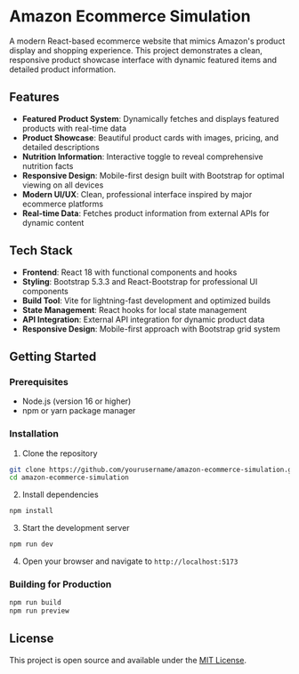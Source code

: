 # Amazon Ecommerce Simulation

A modern React-based ecommerce website that mimics Amazon's product display and shopping experience. This project demonstrates a clean, responsive product showcase interface with dynamic featured items and detailed product information.

## Features

- **Featured Product System**: Dynamically fetches and displays featured products with real-time data
- **Product Showcase**: Beautiful product cards with images, pricing, and detailed descriptions
- **Nutrition Information**: Interactive toggle to reveal comprehensive nutrition facts
- **Responsive Design**: Mobile-first design built with Bootstrap for optimal viewing on all devices
- **Modern UI/UX**: Clean, professional interface inspired by major ecommerce platforms
- **Real-time Data**: Fetches product information from external APIs for dynamic content

## Tech Stack

- **Frontend**: React 18 with functional components and hooks
- **Styling**: Bootstrap 5.3.3 and React-Bootstrap for professional UI components
- **Build Tool**: Vite for lightning-fast development and optimized builds
- **State Management**: React hooks for local state management
- **API Integration**: External API integration for dynamic product data
- **Responsive Design**: Mobile-first approach with Bootstrap grid system

## Getting Started

### Prerequisites
- Node.js (version 16 or higher)
- npm or yarn package manager

### Installation
1. Clone the repository
```bash
git clone https://github.com/yourusername/amazon-ecommerce-simulation.git
cd amazon-ecommerce-simulation
```

2. Install dependencies
```bash
npm install
```

3. Start the development server
```bash
npm run dev
```

4. Open your browser and navigate to `http://localhost:5173`

### Building for Production
```bash
npm run build
npm run preview
```

## License

This project is open source and available under the [MIT License](LICENSE).
